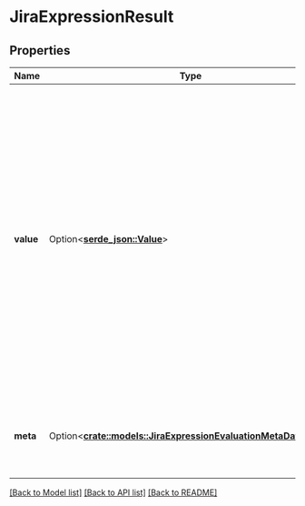 # JiraExpressionResult

## Properties

Name | Type | Description | Notes
------------ | ------------- | ------------- | -------------
**value** | Option<[**serde_json::Value**](.md)> | The value of the evaluated expression. It may be a primitive JSON value or a Jira REST API object. (Some expressions do not produce any meaningful results—for example, an expression that returns a lambda function—if that's the case a simple string representation is returned. These string representations should not be relied upon and may change without notice.) | 
**meta** | Option<[**crate::models::JiraExpressionEvaluationMetaDataBean**](JiraExpressionEvaluationMetaDataBean.md)> | Contains various characteristics of the performed expression evaluation. | [optional]

[[Back to Model list]](../README.md#documentation-for-models) [[Back to API list]](../README.md#documentation-for-api-endpoints) [[Back to README]](../README.md)


